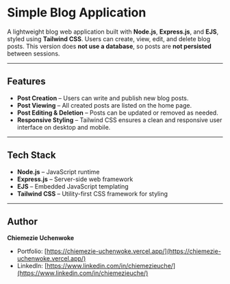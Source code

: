 # Simple Blog Application

A lightweight blog web application built with **Node.js**, **Express.js**, and **EJS**, styled using **Tailwind CSS**. Users can create, view, edit, and delete blog posts. This version does **not use a database**, so posts are **not persisted** between sessions.

---

## Features

- **Post Creation** – Users can write and publish new blog posts.
- **Post Viewing** – All created posts are listed on the home page.
- **Post Editing & Deletion** – Posts can be updated or removed as needed.
- **Responsive Styling** – Tailwind CSS ensures a clean and responsive user interface on desktop and mobile.

---

## Tech Stack

- **Node.js** – JavaScript runtime
- **Express.js** – Server-side web framework
- **EJS** – Embedded JavaScript templating
- **Tailwind CSS** – Utility-first CSS framework for styling

---
## Author

**Chiemezie Uchenwoke**

- Portfolio: [https://chiemezie-uchenwoke.vercel.app/](https://chiemezie-uchenwoke.vercel.app/)
- LinkedIn: [https://www.linkedin.com/in/chiemezieuche/](https://www.linkedin.com/in/chiemezieuche/)
